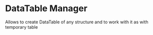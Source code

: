 # DataTable Manager

Allows to create DataTable of any structure and to work with it as with temporary table
